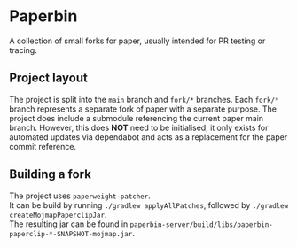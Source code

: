 # Paperbin

A collection of small forks for paper, usually intended for PR testing
or tracing.

## Project layout
The project is split into the `main` branch and `fork/*` branches.
Each `fork/*` branch represents a separate fork of paper with a separate purpose.
The project does include a submodule referencing the current paper main branch.
However, this does **NOT** need to be initialised, it only exists for automated
updates via dependabot and acts as a replacement for the paper commit reference.

## Building a fork

The project uses `paperweight-patcher`.  
It can be build by running `./gradlew applyAllPatches`, followed by `./gradlew createMojmapPaperclipJar`.  
The resulting jar can be found in `paperbin-server/build/libs/paperbin-paperclip-*-SNAPSHOT-mojmap.jar`.
